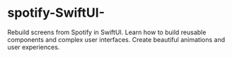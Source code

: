 # spotify-SwiftUI-
Rebuild screens from Spotify in SwiftUI. Learn how to build reusable components and complex user interfaces. Create beautiful animations and user experiences.
